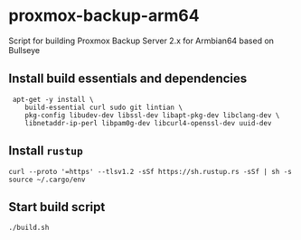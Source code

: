 # proxmox-backup-arm64
Script for building Proxmox Backup Server 2.x for Armbian64 based on Bullseye

## Install build essentials and dependencies
```
 apt-get -y install \
	build-essential curl sudo git lintian \
	pkg-config libudev-dev libssl-dev libapt-pkg-dev libclang-dev \
	libnetaddr-ip-perl libpam0g-dev libcurl4-openssl-dev uuid-dev
```
## Install ``rustup``
```
curl --proto '=https' --tlsv1.2 -sSf https://sh.rustup.rs -sSf | sh -s
source ~/.cargo/env
```

## Start build script
```
./build.sh
```
